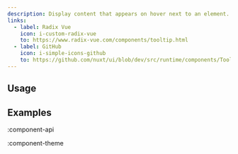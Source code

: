 ```yaml
---
description: Display content that appears on hover next to an element.
links:
  - label: Radix Vue
    icon: i-custom-radix-vue
    to: https://www.radix-vue.com/components/tooltip.html
  - label: GitHub
    icon: i-simple-icons-github
    to: https://github.com/nuxt/ui/blob/dev/src/runtime/components/Tooltip.vue
---
```


## Usage

## Examples

:component-api

:component-theme
